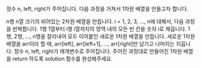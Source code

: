 정수 n, left, right가 주어집니다. 다음 과정을 거쳐서 1차원 배열을 만들고자 합니다.

n행 n열 크기의 비어있는 2차원 배열을 만듭니다.
i = 1, 2, 3, ..., n에 대해서, 다음 과정을 반복합니다.
1행 1열부터 i행 i열까지의 영역 내의 모든 빈 칸을 숫자 i로 채웁니다.
1행, 2행, ..., n행을 잘라내어 모두 이어붙인 새로운 1차원 배열을 만듭니다.
새로운 1차원 배열을 arr이라 할 때, arr[left], arr[left+1], ..., arr[right]만 남기고 나머지는 지웁니다.
정수 n, left, right가 매개변수로 주어집니다. 주어진 과정대로 만들어진 1차원 배열을 return 하도록 solution 함수를 완성해주세요.